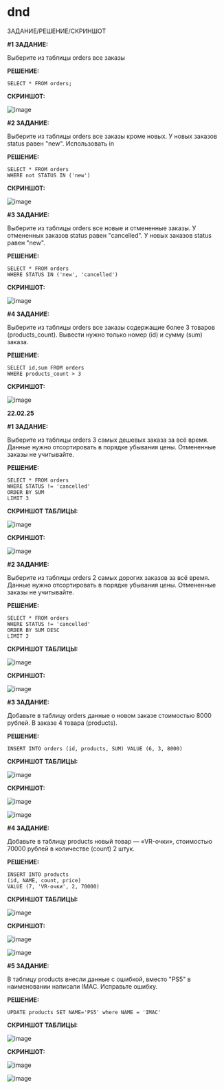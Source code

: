 # dnd

ЗАДАНИЕ/РЕШЕНИЕ/СКРИНШОТ

**#1 ЗАДАНИЕ:**

Выберите из таблицы orders все заказы

**РЕШЕНИЕ:**

```
SELECT * FROM orders;
```

**СКРИНШОТ:**

![image](https://github.com/user-attachments/assets/72e879df-c678-4c79-a638-86255e888035)


**#2 ЗАДАНИЕ:**

Выберите из таблицы orders все заказы кроме новых. У новых заказов status равен "new". Использовать in

**РЕШЕНИЕ:**

```
SELECT * FROM orders
WHERE not STATUS IN ('new')
```

**СКРИНШОТ:**

![image](https://github.com/user-attachments/assets/5e4db919-bb92-4f9b-8d1f-72dad829a440)

**#3 ЗАДАНИЕ:**

Выберите из таблицы orders все новые и отмененные заказы. У отмененных заказов status равен "cancelled". У новых заказов status равен "new".

**РЕШЕНИЕ:**

```
SELECT * FROM orders
WHERE STATUS IN ('new', 'cancelled')
```

**СКРИНШОТ:**

![image](https://github.com/user-attachments/assets/461764da-cc08-4d06-acd1-d852d708564e)

**#4 ЗАДАНИЕ:**

Выберите из таблицы orders все заказы содержащие более 3 товаров (products_count).
Вывести нужно только номер (id) и сумму (sum) заказа.

**РЕШЕНИЕ:**

```
SELECT id,sum FROM orders
WHERE products_count > 3
```

**СКРИНШОТ:**

![image](https://github.com/user-attachments/assets/85494cbd-ac27-424a-8fff-501665c80438)





**22.02.25**

**#1 ЗАДАНИЕ:**

Выберите из таблицы orders 3 самых дешевых заказа за всё время.
Данные нужно отсортировать в порядке убывания цены.
Отмененные заказы не учитывайте.

**РЕШЕНИЕ:**

```
SELECT * FROM orders
WHERE STATUS != 'cancelled'
ORDER BY SUM
LIMIT 3
```

**СКРИНШОТ ТАБЛИЦЫ:**

![image](https://github.com/user-attachments/assets/d567e26a-a341-4f7d-bce7-c4936188e6c8)

**СКРИНШОТ:**

![image](https://github.com/user-attachments/assets/d3a74684-86fb-4c48-b403-7f647988ba6c)


**#2 ЗАДАНИЕ:**

Выберите из таблицы orders 2 самых дорогих заказов за всё время.
Данные нужно отсортировать в порядке убывания цены.
Отмененные заказы не учитывайте.

**РЕШЕНИЕ:**

```
SELECT * FROM orders
WHERE STATUS != 'cancelled'
ORDER BY SUM DESC
LIMIT 2
```

**СКРИНШОТ ТАБЛИЦЫ:**

![image](https://github.com/user-attachments/assets/2ebf0f42-72ab-413b-8954-856a9d167196)

**СКРИНШОТ:**

![image](https://github.com/user-attachments/assets/50d4cad0-31f1-4243-b52f-2a166ec26a02)



**#3 ЗАДАНИЕ:**

Добавьте в таблицу orders данные о новом заказе стоимостью 8000 рублей. В заказе 4 товара (products).

**РЕШЕНИЕ:**

```
INSERT INTO orders (id, products, SUM) VALUE (6, 3, 8000)
```

**СКРИНШОТ ТАБЛИЦЫ:**

![image](https://github.com/user-attachments/assets/1230bb2d-25b3-41c9-81db-64fcbf8232b5)

**СКРИНШОТ:**

![image](https://github.com/user-attachments/assets/129d7294-6045-44b9-829e-fd51d4d11e6d)

![image](https://github.com/user-attachments/assets/5d34739f-99e3-40ce-94d9-612db7713250)



**#4 ЗАДАНИЕ:**

Добавьте в таблицу products новый товар — «VR-очки», стоимостью 70000 рублей в количестве (count) 2 штук.

**РЕШЕНИЕ:**

```
INSERT INTO products
(id, NAME, count, price)
VALUE (7, 'VR-очки', 2, 70000)
```

**СКРИНШОТ ТАБЛИЦЫ:**

![image](https://github.com/user-attachments/assets/da865a8e-0c0c-45f5-9610-5d1f0b70996d)

**СКРИНШОТ:**

![image](https://github.com/user-attachments/assets/2881fe53-e05e-4ecf-a631-53a7a3df2bfb)

![image](https://github.com/user-attachments/assets/b41f8f4b-1617-432b-ac45-6eee12a5eedd)


**#5 ЗАДАНИЕ:**

В таблицу products внесли данные с ошибкой, вместо "PS5" в наименовании написали IMAC. Исправьте ошибку.

**РЕШЕНИЕ:**

```
UPDATE products SET NAME='PS5' where NAME = 'IMAC'
```

**СКРИНШОТ ТАБЛИЦЫ:**

![image](https://github.com/user-attachments/assets/3715da01-4aa9-4b9a-a96a-0c4101019dd6)

**СКРИНШОТ:**

![image](https://github.com/user-attachments/assets/4eebef6a-5acb-4cea-97f6-32cf3c45edab)

![image](https://github.com/user-attachments/assets/f43221df-48d1-4297-b4ce-79a36d28c75e)
















